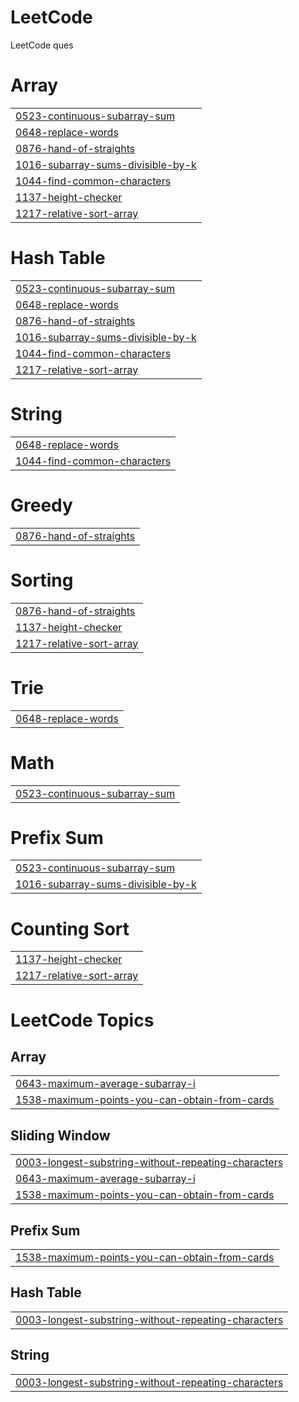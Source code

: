 # LeetCode
LeetCode ques


# Array
|  |
| ------- |
| [0523-continuous-subarray-sum](https://github.com/arjunsolanki2612/LeetCode/tree/master/0523-continuous-subarray-sum) |
| [0648-replace-words](https://github.com/arjunsolanki2612/LeetCode/tree/master/0648-replace-words) |
| [0876-hand-of-straights](https://github.com/arjunsolanki2612/LeetCode/tree/master/0876-hand-of-straights) |
| [1016-subarray-sums-divisible-by-k](https://github.com/arjunsolanki2612/LeetCode/tree/master/1016-subarray-sums-divisible-by-k) |
| [1044-find-common-characters](https://github.com/arjunsolanki2612/LeetCode/tree/master/1044-find-common-characters) |
| [1137-height-checker](https://github.com/arjunsolanki2612/LeetCode/tree/master/1137-height-checker) |
| [1217-relative-sort-array](https://github.com/arjunsolanki2612/LeetCode/tree/master/1217-relative-sort-array) |
# Hash Table
|  |
| ------- |
| [0523-continuous-subarray-sum](https://github.com/arjunsolanki2612/LeetCode/tree/master/0523-continuous-subarray-sum) |
| [0648-replace-words](https://github.com/arjunsolanki2612/LeetCode/tree/master/0648-replace-words) |
| [0876-hand-of-straights](https://github.com/arjunsolanki2612/LeetCode/tree/master/0876-hand-of-straights) |
| [1016-subarray-sums-divisible-by-k](https://github.com/arjunsolanki2612/LeetCode/tree/master/1016-subarray-sums-divisible-by-k) |
| [1044-find-common-characters](https://github.com/arjunsolanki2612/LeetCode/tree/master/1044-find-common-characters) |
| [1217-relative-sort-array](https://github.com/arjunsolanki2612/LeetCode/tree/master/1217-relative-sort-array) |
# String
|  |
| ------- |
| [0648-replace-words](https://github.com/arjunsolanki2612/LeetCode/tree/master/0648-replace-words) |
| [1044-find-common-characters](https://github.com/arjunsolanki2612/LeetCode/tree/master/1044-find-common-characters) |
# Greedy
|  |
| ------- |
| [0876-hand-of-straights](https://github.com/arjunsolanki2612/LeetCode/tree/master/0876-hand-of-straights) |
# Sorting
|  |
| ------- |
| [0876-hand-of-straights](https://github.com/arjunsolanki2612/LeetCode/tree/master/0876-hand-of-straights) |
| [1137-height-checker](https://github.com/arjunsolanki2612/LeetCode/tree/master/1137-height-checker) |
| [1217-relative-sort-array](https://github.com/arjunsolanki2612/LeetCode/tree/master/1217-relative-sort-array) |
# Trie
|  |
| ------- |
| [0648-replace-words](https://github.com/arjunsolanki2612/LeetCode/tree/master/0648-replace-words) |
# Math
|  |
| ------- |
| [0523-continuous-subarray-sum](https://github.com/arjunsolanki2612/LeetCode/tree/master/0523-continuous-subarray-sum) |
# Prefix Sum
|  |
| ------- |
| [0523-continuous-subarray-sum](https://github.com/arjunsolanki2612/LeetCode/tree/master/0523-continuous-subarray-sum) |
| [1016-subarray-sums-divisible-by-k](https://github.com/arjunsolanki2612/LeetCode/tree/master/1016-subarray-sums-divisible-by-k) |
# Counting Sort
|  |
| ------- |
| [1137-height-checker](https://github.com/arjunsolanki2612/LeetCode/tree/master/1137-height-checker) |
| [1217-relative-sort-array](https://github.com/arjunsolanki2612/LeetCode/tree/master/1217-relative-sort-array) |
<!---LeetCode Topics Start-->
# LeetCode Topics
## Array
|  |
| ------- |
| [0643-maximum-average-subarray-i](https://github.com/arjunsolanki2612/LeetCode/tree/master/0643-maximum-average-subarray-i) |
| [1538-maximum-points-you-can-obtain-from-cards](https://github.com/arjunsolanki2612/LeetCode/tree/master/1538-maximum-points-you-can-obtain-from-cards) |
## Sliding Window
|  |
| ------- |
| [0003-longest-substring-without-repeating-characters](https://github.com/arjunsolanki2612/LeetCode/tree/master/0003-longest-substring-without-repeating-characters) |
| [0643-maximum-average-subarray-i](https://github.com/arjunsolanki2612/LeetCode/tree/master/0643-maximum-average-subarray-i) |
| [1538-maximum-points-you-can-obtain-from-cards](https://github.com/arjunsolanki2612/LeetCode/tree/master/1538-maximum-points-you-can-obtain-from-cards) |
## Prefix Sum
|  |
| ------- |
| [1538-maximum-points-you-can-obtain-from-cards](https://github.com/arjunsolanki2612/LeetCode/tree/master/1538-maximum-points-you-can-obtain-from-cards) |
## Hash Table
|  |
| ------- |
| [0003-longest-substring-without-repeating-characters](https://github.com/arjunsolanki2612/LeetCode/tree/master/0003-longest-substring-without-repeating-characters) |
## String
|  |
| ------- |
| [0003-longest-substring-without-repeating-characters](https://github.com/arjunsolanki2612/LeetCode/tree/master/0003-longest-substring-without-repeating-characters) |
<!---LeetCode Topics End-->